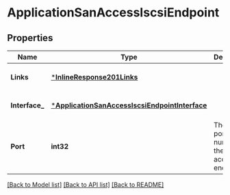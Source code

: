 # ApplicationSanAccessIscsiEndpoint

## Properties
Name | Type | Description | Notes
------------ | ------------- | ------------- | -------------
**Links** | [***InlineResponse201Links**](inline_response_201__links.md) |  | [optional] [default to null]
**Interface_** | [***ApplicationSanAccessIscsiEndpointInterface**](application_san_access_iscsi_endpoint_interface.md) |  | [optional] [default to null]
**Port** | **int32** | The TCP port number of the iSCSI access endpoint. | [optional] [default to null]

[[Back to Model list]](../README.md#documentation-for-models) [[Back to API list]](../README.md#documentation-for-api-endpoints) [[Back to README]](../README.md)


